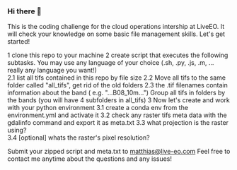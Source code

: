 ### Hi there 👋
This is the coding challenge for the cloud operations intership at LiveEO.
It will check your knowledge on some basic file management skills. 
Let's get started!


1 clone this repo to your machine
2 create script that executes the following subtasks. You may use any language of your choice (.sh, .py, .js, .m, ... really any language you want!)  
2.1 list all tifs contained in this repo by file size 
2.2 Move all tifs to the same folder called "all_tifs", get rid of the old folders
2.3 the .tif filenames contain information about the band ( e.g. "...B08_10m...") Group all tifs in folders by the bands (you will have 4 subfolders in all_tifs)
3 Now let's create and work with your python environment
3.1 create a conda env from the environment.yml and activate it
3.2 check any raster tifs meta data with the gdalinfo command and export it as meta.txt
3.3 what projection is the raster using?  
3.4 [optional] whats the raster's pixel resolution?


Submit your zipped script and meta.txt to matthias@live-eo.com
Feel free to contact me anytime about the questions and any issues! 
